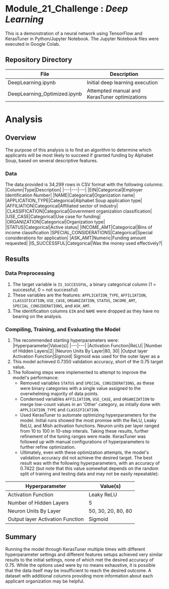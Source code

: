 # Module_21_Challenge : *Deep Learning*
This is a demonstration of a neural network using TensorFlow and KerasTuner in Python/Jupyter Notebook. The Jupyter Notebook files were executed in Google Colab.

## Repository Directory
|File|Description|
|---|---|
|DeepLearning.ipynb|Initial deep learning execution|
|DeepLearning_Optimized.ipynb|Attempted manual and KerasTuner optimizations|

# Analysis
## Overview
The purpose of this analysis is to find an algorithm to determine which applicants will be most likely to succeed if granted funding by Alphabet Soup, based on several descriptive features.
### Data
The data provided is 34,299 rows in CSV format with the following columns:
|Column|Type|Description|
|---|---|---|
|EIN|Categorical|Employer Identification Number|
|NAME|Categorical|Organization name|
|APPLICATION_TYPE|Categorical|Alphabet Soup application type|
|AFFILIATION|Categorical|Affiliated sector of industry|
|CLASSIFICATION|Categorical|Government organization classification|
|USE_CASE|Categorical|Use case for funding|
|ORGANIZATION|Categorical|Organization type|
|STATUS|Categorical|Active status|
|INCOME_AMT|Categorical|Bins of income classification
|SPECIAL_CONSIDERATIONS|Categorical|Special considerations for application|
|ASK_AMT|Numeric|Funding amount requested|
|IS_SUCCESSFUL|Categorical|Was the money used effectively?|

## Results
### Data Preprocessing
1. The target variable is `IS_SUCCESSFUL`, a binary categorical column (1 = successful, 0 = not successful)
2. These variables are the features: `APPLICATION_TYPE`, `AFFILIATION`, `CLASSIFICATION`, `USE_CASE`, `ORGANIZATION`, `STATUS`, `INCOME_AMT`, `SPECIAL_CONSIDERATIONS`, and `ASK_AMT`.
3. The identification columns `EIN` and `NAME` were dropped as they have no bearing on the analysis. 
### Compiling, Training, and Evaluating the Model
1. The recommended starting hyperparameters were:
   |Hyperparameter|Value(s)|
   |---|---|
   |Activation Function|ReLU|
   |Number of Hidden Layers|2|
   |Neuron Units By Layer|80, 30|
   |Output layer Activation Function|Sigmoid|
  Sigmoid was used for the outer layer as a    
2. This model achieved 0.7350 validation accuracy, short of the 0.75 target value.
3. The following steps were implemented to attempt to improve the model's performance:
   + Removed variables `STATUS` and `SPECIAL_CONSIDERATIONS`, as these were binary categories with a single value assigned to the overwhelming majority of data points.
   + Condensed variables `AFFILIATION`, `USE_CASE`, and `ORGANIZATION` to merge low-count values in an 'Other' category, as intially done with `APPLICATION_TYPE` and `CLASSIFICATION`.
   + Used KerasTuner to automate optimizing hyperparameters for the model. Initial runs showed the most promise with the ReLU, Leaky ReLU, and Mish activation functions. Neuron units per layer ranged from 10 to 100 in 10-step interals. Taking these results, further refinement of the tuning ranges were made. KerasTuner was followed up with manual configurations of hyperparameters to further refine optimization.
   + Ultimately, even with these optimization attempts, the model's validation accuracy did not achieve the desired target. The best result was with the following hyperparameters, with an accuracy of 0.7422 (but note that this value somewhat depends on the random split of training and testing data and may not be easily repeatable):
     
|Hyperparameter|Value(s)|
|---|---|
|Activation Function|Leaky ReLU|
|Number of Hidden Layers|5|
|Neuron Units By Layer|50, 30, 20, 80, 80|
|Output layer Activation Function|Sigmoid|
   
## Summary
Running the model through KerasTuner multiple times with different hyperparameter settings and different features setups achieved very similar results to the initial settings, none of which met the desired accuracy of 0.75. While the options used were by no means exhaustive, it is possible that the data itself may be insufficient to reach the desired outcome. A dataset with additional columns providing more information about each applicant organization may be helpful.
